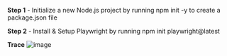 **Step 1** - Initialize a new Node.js project by running npm init -y to create a package.json file

**Step 2** - Install & Setup Playwright by running npm init playwright@latest

**Trace**
![image](https://github.com/user-attachments/assets/0fcde378-be75-4601-a582-b7d99be4e5ae)

